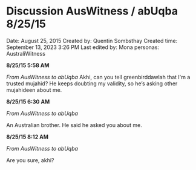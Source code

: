 # Discussion AusWitness / abUqba 8/25/15

Date: August 25, 2015
Created by: Quentin Sombsthay
Created time: September 13, 2023 3:26 PM
Last edited by: Mona
personas: AustraliWitness

**8/25/15 5:58 AM** 

*From AusWitness to abUqba*
Akhi, can you tell greenbirddawlah that l'm a trusted mujahid? He
keeps doubting my validity, so he’s asking other mujahideen about me.

**8/25/15 6:30 AM**

*From AusWitness to abUqba*

An Australian brother. He said he asked you about me.

**8/25/15 8:12 AM**

*From AusWitness to abUqba*

Are you sure, akhi?
